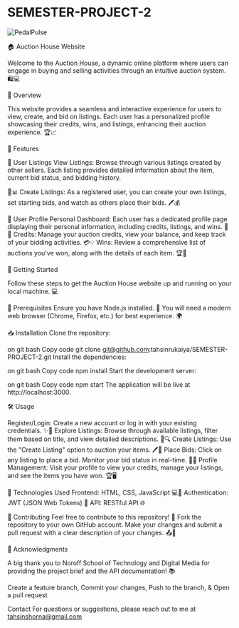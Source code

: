 # SEMESTER-PROJECT-2
![PedalPulse](https://github.com/tahsinrukaiya/SEMESTER-PROJECT-2/assets/126619366/f473019d-592f-4504-bd20-0963c501eb84)

🏠 Auction House Website

Welcome to the Auction House, a dynamic online platform where users can engage in buying and selling activities through an intuitive auction system. 🛍️💻

🌟 Overview

This website provides a seamless and interactive experience for users to view, create, and bid on listings. Each user has a personalized profile showcasing their credits, wins, and listings, enhancing their auction experience. 🏆📈

🔑 Features

🛒 User Listings
View Listings: Browse through various listings created by other sellers. Each listing provides detailed information about the item, current bid status, and bidding history.

🧐📊
Create Listings: As a registered user, you can create your own listings, set starting bids, and watch as others place their bids. 🖊️💰

👤 User Profile
Personal Dashboard: Each user has a dedicated profile page displaying their personal information, including credits, listings, and wins. 🏅📑
Credits: Manage your auction credits, view your balance, and keep track of your bidding activities. 💳💡
Wins: Review a comprehensive list of auctions you've won, along with the details of each item. 🏆📃

🚀 Getting Started

Follow these steps to get the Auction House website up and running on your local machine. 💻

🔧 Prerequisites
Ensure you have Node.js installed. 🔑
You will need a modern web browser (Chrome, Firefox, etc.) for best experience. 🌍

📥 Installation
Clone the repository:

on git bash
Copy code
git clone git@github.com:tahsinrukaiya/SEMESTER-PROJECT-2.git
Install the dependencies:

on git bash
Copy code
npm install
Start the development server:

on git bash
Copy code
npm start
The application will be live at http://localhost:3000.

🛠️ Usage

Register/Login: Create a new account or log in with your existing credentials. ✨🔑
Explore Listings: Browse through available listings, filter them based on title, and view detailed descriptions. 🧐🔍
Create Listings: Use the "Create Listing" option to auction your items. 🖊️🛒
Place Bids: Click on any listing to place a bid. Monitor your bid status in real-time. 💸🏁
Profile Management: Visit your profile to view your credits, manage your listings, and see the items you have won. 🏆🖥️

🔧 Technologies Used
Frontend: HTML, CSS, JavaScript 💻🎨
Authentication: JWT (JSON Web Tokens) 🔐
API: RESTful API 🌐

🤝 Contributing
Feel free to contribute to this repository! 🎉
Fork the repository to your own GitHub account.
Make your changes and submit a pull request with a clear description of your changes. 📤🔧

🤝  Acknowledgments

A big thank you to Noroff School of Technology and Digital Media for providing the project brief and the API documentation! 📚

Create a feature branch,
Commit your changes,
Push to the branch, &
Open a pull request

Contact
For questions or suggestions, please reach out to me at tahsinshorna@gmail.com
